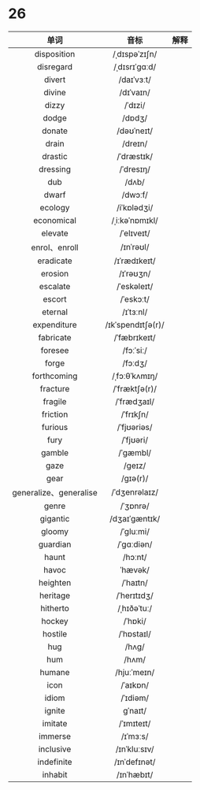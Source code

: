 # 26

|          单词          |       音标        | 解释 |
| :--------------------: | :---------------: | :--: |
|      disposition       |   /ˌdɪspəˈzɪʃn/   |      |
|       disregard        |   /ˌdɪsrɪˈɡɑːd/   |      |
|         divert         |    /daɪˈvɜːt/     |      |
|         divine         |     /dɪˈvaɪn/     |      |
|         dizzy          |      /ˈdɪzi/      |      |
|         dodge          |      /dɒdʒ/       |      |
|         donate         |    /dəʊˈneɪt/     |      |
|         drain          |      /dreɪn/      |      |
|        drastic         |    /ˈdræstɪk/     |      |
|        dressing        |     /ˈdresɪŋ/     |      |
|          dub           |       /dʌb/       |      |
|         dwarf          |      /dwɔːf/      |      |
|        ecology         |    /iˈkɒlədʒi/    |      |
|       economical       |  /ˌiːkəˈnɒmɪkl/   |      |
|        elevate         |    /ˈelɪveɪt/     |      |
|     enrol、enroll      |     /ɪnˈrəʊl/     |      |
|       eradicate        |   /ɪˈrædɪkeɪt/    |      |
|        erosion         |     /ɪˈrəʊʒn/     |      |
|        escalate        |    /ˈeskəleɪt/    |      |
|         escort         |     /ˈeskɔːt/     |      |
|        eternal         |     /ɪˈtɜːnl/     |      |
|      expenditure       | /ɪkˈspendɪtʃə(r)/ |      |
|       fabricate        |   /ˈfæbrɪkeɪt/    |      |
|        foresee         |     /fɔːˈsiː/     |      |
|         forge          |      /fɔːdʒ/      |      |
|      forthcoming       |   /ˌfɔːθˈkʌmɪŋ/   |      |
|        fracture        |   /ˈfræktʃə(r)/   |      |
|        fragile         |    /ˈfrædʒaɪl/    |      |
|        friction        |     /ˈfrɪkʃn/     |      |
|        furious         |    /ˈfjʊəriəs/    |      |
|          fury          |     /ˈfjʊəri/     |      |
|         gamble         |     /ˈɡæmbl/      |      |
|          gaze          |      /ɡeɪz/       |      |
|          gear          |     /ɡɪə(r)/      |      |
| generalize、generalise |   /ˈdʒenrəlaɪz/   |      |
|         genre          |     /ˈʒɒnrə/      |      |
|        gigantic        |   /dʒaɪˈɡæntɪk/   |      |
|         gloomy         |     /ˈɡluːmi/     |      |
|        guardian        |    /ˈɡɑːdiən/     |      |
|         haunt          |      /hɔːnt/      |      |
|         havoc          |      ˈhævək/      |      |
|        heighten        |     /ˈhaɪtn/      |      |
|        heritage        |    /ˈherɪtɪdʒ/    |      |
|        hitherto        |    /ˌhɪðəˈtuː/    |      |
|         hockey         |      /ˈhɒki/      |      |
|        hostile         |    /ˈhɒstaɪl/     |      |
|          hug           |       /hʌɡ/       |      |
|          hum           |       /hʌm/       |      |
|         humane         |    /hjuːˈmeɪn/    |      |
|          icon          |     /ˈaɪkɒn/      |      |
|         idiom          |     /ˈɪdiəm/      |      |
|         ignite         |      ɡˈnaɪt/      |      |
|        imitate         |    /ˈɪmɪteɪt/     |      |
|        immerse         |     /ɪˈmɜːs/      |      |
|       inclusive        |   /ɪnˈkluːsɪv/    |      |
|       indefinite       |   /ɪnˈdefɪnət/    |      |
|        inhabit         |    /ɪnˈhæbɪt/     |      |